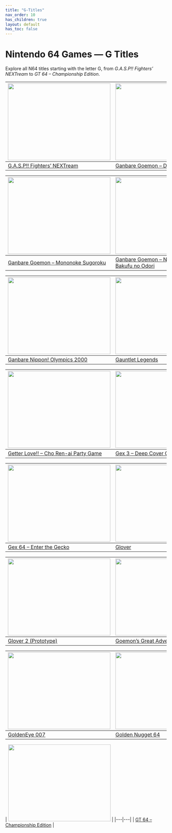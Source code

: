 ```yaml
---
title: "G-Titles"
nav_order: 10
has_children: true
layout: default
has_toc: false
---
```


# Nintendo 64 Games — G Titles

Explore all N64 titles starting with the letter G, from *G.A.S.P!! Fighters’ NEXTream* to *GT 64 – Championship Edition*.

| <a href="g/gasp-fighters-nextream"><img src="https://images.launchbox-app.com/422cbb3b-09f4-4a60-834c-b4ac6b5459c1.jpg" width="320" height="240" alt=""/></a> | <a href="g/ganbare-goemon-derodero"><img src="https://images.launchbox-app.com/e632b9f9-0d3a-473b-890b-5e3dd64d9033.jpg" width="320" height="240" alt=""/></a> |
|---|---|
| [G.A.S.P!! Fighters’ NEXTream](g/gasp-fighters-nextream) | [Ganbare Goemon – Derodero Douchuu…](g/ganbare-goemon-derodero) |

| <a href="g/ganbare-goemon-mononoke-sugoroku"><img src="https://images.launchbox-app.com/2beccdaa-f316-4d94-85c3-466677fe9246.png" width="320" height="240" alt=""/></a> | <a href="g/ganbare-goemon-neo-momoyama-bakufu-no-odori"><img src="https://images.launchbox-app.com/7f6f686a-8fd6-4b47-a6cd-b10b2c1a96d1.png" width="320" height="240" alt=""/></a> |
|---|---|
| [Ganbare Goemon – Mononoke Sugoroku](g/ganbare-goemon-mononoke-sugoroku) | [Ganbare Goemon – Neo Momoyama Bakufu no Odori](g/ganbare-goemon-neo-momoyama-bakufu-no-odori) |

| <a href="g/ganbare-nippon-olympics-2000"><img src="https://images.launchbox-app.com/a30cbbf1-e21a-401a-808a-2dae4d5abbb3.jpg" width="320" height="240" alt=""/></a> | <a href="g/gauntlet-legends"><img src="https://images.launchbox-app.com/709f99c5-72af-4259-9952-dd254975cef1.jpg" width="320" height="240" alt=""/></a> |
|---|---|
| [Ganbare Nippon! Olympics 2000](g/ganbare-nippon-olympics-2000) | [Gauntlet Legends](g/gauntlet-legends) |

| <a href="g/getter-love"><img src="https://images.launchbox-app.com/0397d953-a2d5-4a71-94b8-040754cc5c8b.png" width="320" height="240" alt=""/></a> | <a href="g/gex-3-deep-cover-gecko"><img src="https://images.launchbox-app.com/8a035bdd-954c-4278-b52d-c7b91d67ea4f.jpg" width="320" height="240" alt=""/></a> |
|---|---|
| [Getter Love!! – Cho Ren-ai Party Game](g/getter-love) | [Gex 3 – Deep Cover Gecko](g/gex-3-deep-cover-gecko) |

| <a href="g/gex-64-enter-the-gecko"><img src="https://images.launchbox-app.com/31f86eb5-45eb-4387-82e8-ee1cb82e5419.jpg" width="320" height="240" alt=""/></a> | <a href="g/glover"><img src="https://images.launchbox-app.com/40d10abb-42cf-414a-a630-b15b7cdf7a75.jpg" width="320" height="240" alt=""/></a> |
|---|---|
| [Gex 64 – Enter the Gecko](g/gex-64-enter-the-gecko) | [Glover](g/glover) |

| <a href="g/glover-2-prototype"><img src="https://images.launchbox-app.com/4cb56eb5-9711-4bdf-8d11-ff39724060c5.png" width="320" height="240" alt=""/></a> | <a href="g/goemons-great-adventure-mystical-ninja-2"><img src="https://images.launchbox-app.com/6c62e38a-5381-4c95-a88d-11e534141769.jpg" width="320" height="240" alt=""/></a> |
|---|---|
| [Glover 2 (Prototype)](g/glover-2-prototype) | [Goemon’s Great Adventure](g/goemons-great-adventure-mystical-ninja-2) |

| <a href="g/goldeneye-007"><img src="https://images.launchbox-app.com/ea2a1d09-0720-4711-b8eb-2a12b69ab5d6.jpg" width="320" height="240" alt=""/></a> | <a href="g/golden-nugget-64"><img src="https://images.launchbox-app.com/fd44cd4d-fac0-45b9-a36f-dcf0e2279755.jpg" width="320" height="240" alt=""/></a> |
|---|---|
| [GoldenEye 007](g/goldeneye-007) | [Golden Nugget 64](g/golden-nugget-64) |

| <a href="g/gt-64-championship-edition"><img src="https://images.launchbox-app.com/f9a65e42-e997-4a55-9d58-85b99b109288.jpg" width="320" height="240" alt=""/></a> |
|---|---|
| [GT 64 – Championship Edition](g/gt-64-championship-edition) |
